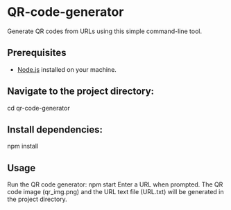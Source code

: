 # QR-code-generator

Generate QR codes from URLs using this simple command-line tool.

## Prerequisites

- [Node.js](https://nodejs.org/) installed on your machine.

## Navigate to the project directory:

cd qr-code-generator

## Install dependencies:

npm install

## Usage

Run the QR code generator:
npm start
Enter a URL when prompted.
The QR code image (qr_img.png) and the URL text file (URL.txt) will be generated in the project directory.
